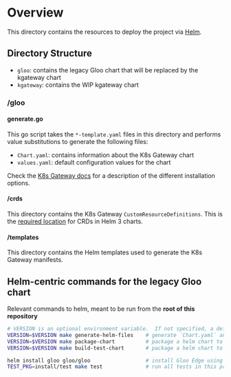 # Overview

This directory contains the resources to deploy the project via [Helm](https://helm.sh/docs/helm/helm_install/).

## Directory Structure

- `gloo`: contains the legacy Gloo chart that will be replaced by the kgateway chart
- `kgateway`: contains the WIP kgateway chart

### /gloo

#### generate.go

This go script takes the `*-template.yaml` files in this directory and performs value substitutions
to generate the following files:

- `Chart.yaml`: contains information about the K8s Gateway chart
- `values.yaml`: default configuration values for the chart

Check the [K8s Gateway docs](https://docs.solo.io/k8s-gateway/latest/installation/)
for a description of the different installation options.

#### /crds
This directory contains the K8s Gateway `CustomResourceDefinitions`. This is the
[required location](https://helm.sh/docs/topics/charts/#custom-resource-definitions-crds) for CRDs in Helm 3 charts.

#### /templates
This directory contains the Helm templates used to generate the K8s Gateway manifests.

## Helm-centric commands for the legacy Gloo chart

Relevant commands to helm, meant to be run from the **root of this repository**

```bash
# VERSION is an optional environment variable.  If not specified, a default will be computed
VERSION=$VERSION make generate-helm-files    # generate `Chart.yaml` and `values.yaml` files
VERSION=$VERSION make package-chart          # package a helm chart to `_output/charts` directory (used for releasing)
VERSION=$VERSION make build-test-chart       # package a helm chart to `_test` directory (used for testing)

helm install gloo gloo/gloo                  # install Gloo Edge using Helm
TEST_PKG=install/test make test              # run all tests in this project
```
